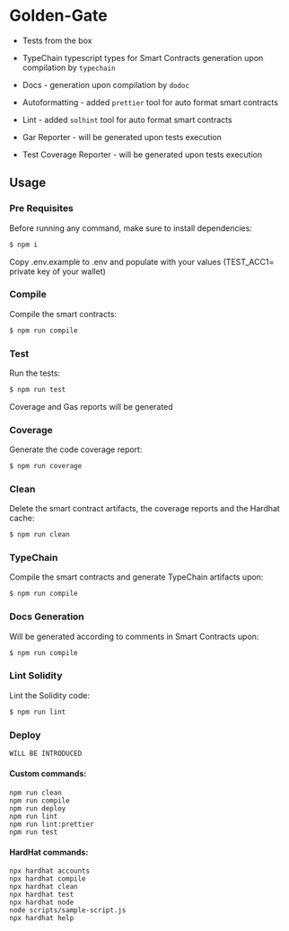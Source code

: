 # Golden-Gate

- Tests from the box

- TypeChain typescript types for Smart Contracts generation upon compilation by `typechain`


- Docs - generation upon compilation by `dodoc`


- Autoformatting - added `prettier` tool for auto format smart contracts


- Lint - added `solhint` tool for auto format smart contracts


- Gar Reporter - will be generated upon tests execution


- Test Coverage Reporter - will be generated upon tests execution


## Usage

### Pre Requisites

Before running any command, make sure to install dependencies:

```sh
$ npm i
```

Copy .env.example to .env and populate with your values (TEST_ACC1= private key of your wallet)

### Compile

Compile the smart contracts:

```sh
$ npm run compile
```

### Test

Run the tests:

```sh
$ npm run test
```
Coverage and Gas reports will be generated

### Coverage

Generate the code coverage report:

```sh
$ npm run coverage
```

### Clean

Delete the smart contract artifacts, the coverage reports and the Hardhat cache:

```sh
$ npm run clean
```

### TypeChain

Compile the smart contracts and generate TypeChain artifacts upon:

```sh
$ npm run compile
```

### Docs Generation

Will be generated according to comments in Smart Contracts upon:

```sh
$ npm run compile
```

### Lint Solidity

Lint the Solidity code:

```sh
$ npm run lint
```

### Deploy

```sh
WILL BE INTRODUCED
```

#### Custom commands:
```shell
npm run clean 
npm run compile 
npm run deploy 
npm run lint 
npm run lint:prettier 
npm run test 
```

#### HardHat commands:
```shell
npx hardhat accounts
npx hardhat compile
npx hardhat clean
npx hardhat test
npx hardhat node
node scripts/sample-script.js
npx hardhat help
```
